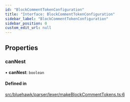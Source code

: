 ```yaml
---
id: "BlockCommentTokenConfiguration"
title: "Interface: BlockCommentTokenConfiguration"
sidebar_label: "BlockCommentTokenConfiguration"
sidebar_position: 0
custom_edit_url: null
---
```


## Properties

### canNest

• **canNest**: `boolean`

#### Defined in

[src/bluehawk/parser/lexer/makeBlockCommentTokens.ts:6](https://github.com/krollins-mdb/bluehawk/blob/f65f7b1e/src/bluehawk/parser/lexer/makeBlockCommentTokens.ts#L6)
